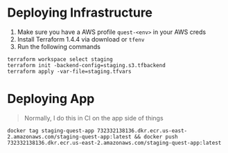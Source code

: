 # Deploying Infrastructure

1. Make sure you have a AWS profile `quest-<env>` in your AWS creds
2. Install Terraform 1.4.4 via download or `tfenv`
3. Run the following commands

```
terraform workspace select staging
terraform init -backend-config=staging.s3.tfbackend
terraform apply -var-file=staging.tfvars
```

# Deploying App

> Normally, I do this in CI on the app side of things

```
docker tag staging-quest-app 732332138136.dkr.ecr.us-east-2.amazonaws.com/staging-quest-app:latest && docker push 732332138136.dkr.ecr.us-east-2.amazonaws.com/staging-quest-app:latest
```
